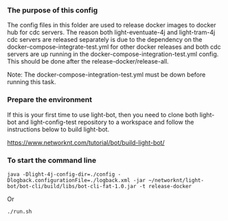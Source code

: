 ### The purpose of this config

The config files in this folder are used to release docker images to docker hub for cdc servers. The reason both light-eventuate-4j and light-tram-4j cdc servers are released separately is due to the dependency on the docker-compose-integrate-test.yml for other docker releases and both cdc servers are up running in the docker-compose-integration-test.yml config. This should be done after the release-docker/release-all.

Note: The docker-compose-integration-test.yml must be down before running this task. 


### Prepare the environment

If this is your first time to use light-bot, then you need to clone both light-bot and light-config-test repository to a workspace and follow the instructions below to build light-bot. 

https://www.networknt.com/tutorial/bot/build-light-bot/

### To start the command line

```
java -Dlight-4j-config-dir=./config -Dlogback.configurationFile=./logback.xml -jar ~/networknt/light-bot/bot-cli/build/libs/bot-cli-fat-1.0.jar -t release-docker
```

Or

```
./run.sh
```

